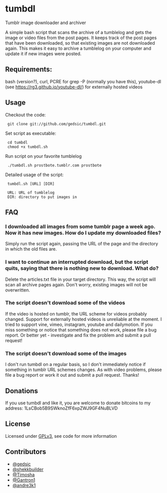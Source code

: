 tumbdl
======

Tumblr image downloader and archiver

A simple bash script that scans the archive of a tumblelog and gets the image or video files from the post pages. It keeps track of the post pages that have been downloaded, so that existing images are not downloaded again. This makes it easy to archive a tumblelog on your computer and update it if new images were posted.

Requirements:
-------------
bash (version?), curl, PCRE for grep -P (normally you have this), youtube-dl (see https://rg3.github.io/youtube-dl/) for externally hosted videos

Usage
-----

Checkout the code:

     git clone git://github.com/gedsic/tumbdl.git

Set script as executable:

     cd tumbdl
     chmod +x tumbdl.sh

Run script on your favorite tumblelog

     ./tumbdl.sh prostbote.tumblr.com prostbote

Detailed usage of the script:
     
     tumbdl.sh [URL] [DIR]
     
     URL: URL of tumblelog
     DIR: directory to put images in
     
FAQ
---
### I downloaded all images from some tumblr page a week ago. Now it has new images. How do I update my downloaded files?

Simply run the script again, passing the URL of the page and the directory in which the old files are.

### I want to continue an interrupted download, but the script quits, saying that there is nothing new to download. What do?

Delete the articles.txt file in your target directory. This way, the script will scan all archive pages again. Don't worry, existing images will not be overwritten.

### The script doesn't download some of the videos

If the video is hosted on tumblr, the URL scheme for videos probably changed. Support for externally hosted videos is unreliable at the moment. I tried to support vine, vimeo, instagram, youtube and dailymotion. If you miss something or notice that something does not work, please file a bug report. Or better yet - investigate and fix the problem and submit a pull request!

### The script doesn't download some of the images

I don't run tumbdl on a regular basis, so I don't immediately notice if something in tumblr URL schemes changes. As with video problems, please file a bug report or work it out and submit a pull request. Thanks!

Donations
---------
If you use tumbdl and like it, you are welcome to donate bitcoins to my address: 1LsCBob5B9SWknoZfF6xpZWJ9GF4NuBLVD 

License
-------
Licensed under [GPLv3](http://www.gnu.org/licenses/), see code for more information

Contributors
-------
* [@gedsic](https://github.com/gedsic)
* [@shekkbuilder](https://github.com/shekkbuilder)
* [@Timosha](https://github.com/Timosha)
* [@Gantron1](https://github.com/Gantron1)
* [@andre3k1](https://github.com/andre3k1)
